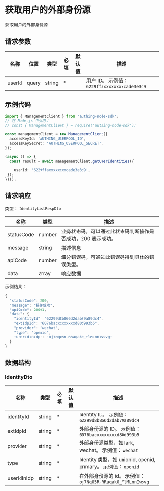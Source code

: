 # 获取用户的外部身份源

<!--
  警告⚠️：
  不要直接修改该文档，
  https://github.com/Authing/authing-docs-factory
  使用该项目进行生成
-->

获取用户的外部身份源

## 请求参数

| 名称 | 位置 | 类型 | 必填 | 默认值 | 描述 |
| ---- | --- | ---- | ---- | ---- | ---- |
| userId | query | string  | \* |  | 用户 ID。 示例值： `6229ffaxxxxxxxxcade3e3d9` |


## 示例代码

```ts
import { ManagementClient } from 'authing-node-sdk';
// 在 Node.js 中引用：
// const { ManagementClient } = require('authing-node-sdk');

const managementClient = new ManagementClient({
  accessKeyId: 'AUTHING_USERPOOL_ID',
  accessKeySecret: 'AUTHING_USERPOOL_SECRET',
});

(async () => {
  const result = await managementClient.getUserIdentities({

    userId: '6229ffaxxxxxxxxcade3e3d9',
 });
})();
```



## 请求响应

类型： `IdentityListRespDto`

| 名称 | 类型 | 描述 |
| ---- | ---- | ---- |
| statusCode | number | 业务状态码，可以通过此状态码判断操作是否成功，200 表示成功。 |
| message | string | 描述信息 |
| apiCode | number | 细分错误码，可通过此错误码得到具体的错误类型。 |
| data | array | 响应数据 |



示例结果：

```js
{
  "statusCode": 200,
  "message": "操作成功",
  "apiCode": 20001,
  "data": {
    "identityId": "62299d8b866d2dab79a89dc4",
    "extIdpId": "6076bacxxxxxxxxd80d993b5",
    "provider": "wechat",
    "type": "openid",
    "userIdInIdp": "oj7Nq05R-RRaqak0_YlMLnnIwsvg"
  }
}
```

## 数据结构


### <a id="IdentityDto"></a> IdentityDto

| 名称 | 类型 | 必填 |默认值| 描述 |
| ---- |  ---- | ---- | --- | ---- |
| identityId | string | \* |  | Identity ID。 示例值： `62299d8b866d2dab79a89dc4`  |
  | extIdpId | string | \* |  | 外部身份源的 ID。 示例值： `6076bacxxxxxxxxd80d993b5`  |
  | provider | string | \* |  | 外部身份源类型，如 lark, wechat。 示例值： `wechat`  |
  | type | string | \* |  | Identity 类型，如 unionid, openid, primary。 示例值： `openid`  |
  | userIdInIdp | string | \* |  | 在外部身份源的 id。 示例值： `oj7Nq05R-RRaqak0_YlMLnnIwsvg`  |
  

